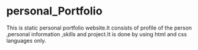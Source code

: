# personal_Portfolio
This is static personal portfolio website.It consists of profile of the person ,personal information ,skills and project.It is done by using html and css languages only.
